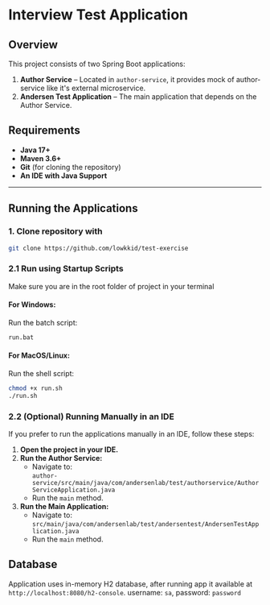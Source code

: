 # Interview Test Application

## Overview
This project consists of two Spring Boot applications:
1. **Author Service** – Located in `author-service`, it provides mock of author-service like it's external microservice.
2. **Andersen Test Application** – The main application that depends on the Author Service.

## Requirements
- **Java 17+**
- **Maven 3.6+**
- **Git** (for cloning the repository)
- **An IDE with Java Support**

---

## Running the Applications
### 1. Clone repository with 
```sh
git clone https://github.com/lowkkid/test-exercise
````

### **2.1 Run using Startup Scripts**

Make sure you are in the root folder of project in your terminal

#### **For Windows:**
Run the batch script:
```sh
run.bat
```

#### **For MacOS/Linux:**
Run the shell script:
```sh
chmod +x run.sh
./run.sh
```

### **2.2 (Optional) Running Manually in an IDE**
If you prefer to run the applications manually in an IDE, follow these steps:

1. **Open the project in your IDE.**
2. **Run the Author Service:**
    - Navigate to:  
      `author-service/src/main/java/com/andersenlab/test/authorservice/AuthorServiceApplication.java`
    - Run the `main` method.
3. **Run the Main Application:**
    - Navigate to:  
      `src/main/java/com/andersenlab/test/andersentest/AndersenTestApplication.java`
    - Run the `main` method.


## Database

Application uses in-memory H2 database, after running app it available at `http://localhost:8080/h2-console`. username: `sa`, password: `password`

